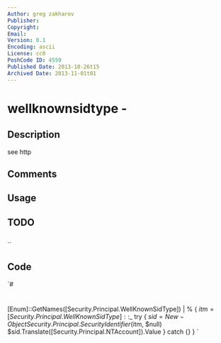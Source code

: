 ```yaml
---
Author: greg zakharov
Publisher: 
Copyright: 
Email: 
Version: 0.1
Encoding: ascii
License: cc0
PoshCode ID: 4559
Published Date: 2013-10-26t15
Archived Date: 2013-11-01t01
---
```


# wellknownsidtype - 

## Description

see http

## Comments



## Usage



## TODO



## 

``

## Code

`#
 #
 [Enum]::GetNames([Security.Principal.WellKnownSidType]) | % {
   $itm = [Security.Principal.WellKnownSidType]::$_
   try {
     $sid = New-Object Security.Principal.SecurityIdentifier($itm, $null)
     $sid.Translate([Security.Principal.NTAccount]).Value
   }
   catch {}
 }
`

